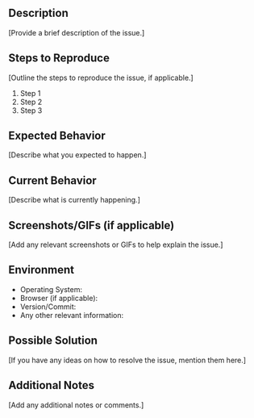 ## Description

[Provide a brief description of the issue.]

## Steps to Reproduce

[Outline the steps to reproduce the issue, if applicable.]

1. Step 1
2. Step 2
3. Step 3

## Expected Behavior

[Describe what you expected to happen.]

## Current Behavior

[Describe what is currently happening.]

## Screenshots/GIFs (if applicable)

[Add any relevant screenshots or GIFs to help explain the issue.]

## Environment

- Operating System:
- Browser (if applicable):
- Version/Commit:
- Any other relevant information:

## Possible Solution

[If you have any ideas on how to resolve the issue, mention them here.]

## Additional Notes

[Add any additional notes or comments.]
